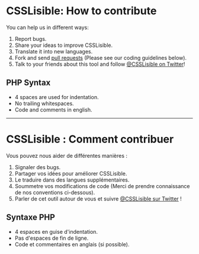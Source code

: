 # CSSLisible: How to contribute

You can help us in different ways:
1. Report bugs.
2. Share your ideas to improve CSSLisible.
3. Translate it into new languages.
4. Fork and send [pull requests](http://help.github.com/articles/using-pull-requests) (Please see our coding guidelines below).
5. Talk to your friends about this tool and follow [@CSSLisible on Twitter](http://twitter.com/csslisible)!


## PHP Syntax

* 4 spaces are used for indentation.
* No trailing whitespaces.
* Code and comments in english.

___


# CSSLisible : Comment contribuer

Vous pouvez nous aider de différentes manières :
1. Signaler des bugs.
2. Partager vos idées pour améliorer CSSLisible.
3. Le traduire dans des langues supplémentaires.
4. Soummetre vos modifications de code (Merci de prendre connaissance de nos conventions ci-dessous).
5. Parler de cet outil autour de vous et suivre [@CSSLisible sur Twitter](http://twitter.com/csslisible) !


## Syntaxe PHP

* 4 espaces en guise d'indentation.
* Pas d'espaces de fin de ligne.
* Code et commentaires en anglais (si possible).
